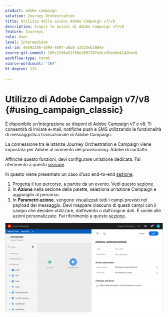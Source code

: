 ```yaml
---
product: adobe campaign
solution: Journey Orchestration
title: Utilizzo delle azioni Adobe Campaign v7/v8
description: Scopri le azioni di Adobe Campaign v7/v8
feature: Journeys
role: User
level: Intermediate
exl-id: 4e59a256-d494-4407-a0a8-a2523eb1084e
source-git-commit: 185c2296a51f58e2092787edcc35ee9e4242bec8
workflow-type: tm+mt
source-wordcount: '164'
ht-degree: 12%

---
```


# Utilizzo di Adobe Campaign v7/v8 {#using_campaign_classic}

È disponibile un’integrazione se disponi di Adobe Campaign v7 o v8. Ti consentirà di inviare e-mail, notifiche push e SMS utilizzando le funzionalità di messaggistica transazionale di Adobe Campaign.

La connessione tra le istanze Journey Orchestration e Campaign viene impostata per Adobe al momento del provisioning. Adobe di contatto.

Affinché questo funzioni, devi configurare un’azione dedicata. Fai riferimento a questo [sezione](../action/acc-action.md).

In questo viene presentato un caso d’uso end-to-end [sezione](../usecase/campaign-classic-use-case.md).

1. Progetta il tuo percorso, a partire da un evento. Vedi questo [sezione](../building-journeys/journey.md).
1. In **Azione** nella sezione della palette, seleziona un’azione Campaign e aggiungilo al percorso.
1. In **Parametri azione**, vengono visualizzati tutti i campi previsti nel payload del messaggio. Devi mappare ciascuno di questi campi con il campo che desideri utilizzare, dall’evento o dall’origine dati. È simile alle azioni personalizzate. Fai riferimento a questo [sezione](../building-journeys/using-custom-actions.md).

![](../assets/accintegration2.png)
